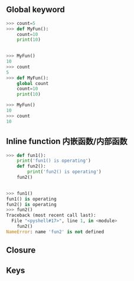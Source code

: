 ## Global keyword
```Python
>>> count=5
>>> def MyFun():
	count=10
	print(10)

	
>>> MyFun()
10
>>> count
5
>>> def MyFun():
	global count
	count=10
	print(10)

>>> MyFun()
10
>>> count
10
```
## Inline function 内嵌函数/内部函数
```Python
>>> def fun1():
	print('fun1() is operating')
	def fun2():
		print('fun2() is operating')
	fun2()

	
>>> fun1()
fun1() is operating
fun2() is operating
>>> fun2()
Traceback (most recent call last):
  File "<pyshell#17>", line 1, in <module>
    fun2()
NameError: name 'fun2' is not defined
```

## Closure


## Keys

